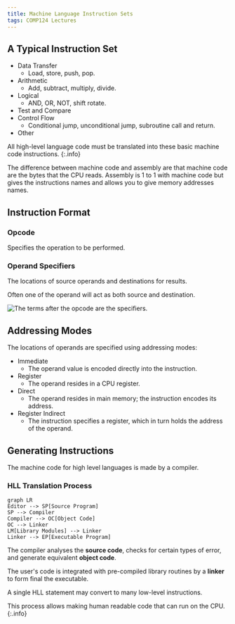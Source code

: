 ```yaml
---
title: Machine Language Instruction Sets
tags: COMP124 Lectures
---
```

## A Typical Instruction Set
* Data Transfer
	* Load, store, push, pop.
* Arithmetic
	* Add, subtract, multiply, divide.
* Logical
	* AND, OR, NOT, shift rotate.
* Test and Compare
* Control Flow
	* Conditional jump, unconditional jump, subroutine call and return.
* Other

All high-level language code must be translated into these basic machine code instructions.
{:.info}

The difference between machine code and assembly are that machine code are the bytes that the CPU reads. Assembly is 1 to 1 with machine code but gives the instructions names and allows you to give memory addresses names.

## Instruction Format
### Opcode
Specifies the operation to be performed.

### Operand Specifiers
The locations of source operands and destinations for results.

Often one of the operand will act as both source and destination.

![The terms after the opcode are the specifiers.]({{site.baseurl}}/assets/comp124/lectures/2021-02-16-1.png)

## Addressing Modes
The locations of operands are specified using addressing modes:

* Immediate
	* The operand value is encoded directly into the instruction.
* Register
	* The operand resides in a CPU register.
* Direct
	* The operand resides in main memory; the instruction encodes its address.
* Register Indirect
	* The instruction specifies a register, which in turn holds the address of the operand.
	
## Generating Instructions
The machine code for high level languages is made by a compiler.

### HLL Translation Process

```mermaid
graph LR
Editor --> SP[Source Program]
SP --> Compiler
Compiler --> OC[Object Code]
OC --> Linker
LM[Library Modules] --> Linker
Linker --> EP[Executable Program]
```

The compiler analyses the **source code**, checks for certain types of error, and generate equivalent **object code**.

The user's code is integrated with pre-compiled library routines by a **linker** to form final the executable.

A single HLL statement may convert to many low-level instructions.

This process allows making human readable code that can run on the CPU.
{:.info}